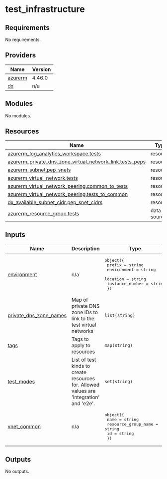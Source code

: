 # test_infrastructure

<!-- BEGIN_TF_DOCS -->
## Requirements

No requirements.

## Providers

| Name | Version |
|------|---------|
| <a name="provider_azurerm"></a> [azurerm](#provider\_azurerm) | 4.46.0 |
| <a name="provider_dx"></a> [dx](#provider\_dx) | n/a |

## Modules

No modules.

## Resources

| Name | Type |
|------|------|
| [azurerm_log_analytics_workspace.tests](https://registry.terraform.io/providers/hashicorp/azurerm/latest/docs/resources/log_analytics_workspace) | resource |
| [azurerm_private_dns_zone_virtual_network_link.tests_peps](https://registry.terraform.io/providers/hashicorp/azurerm/latest/docs/resources/private_dns_zone_virtual_network_link) | resource |
| [azurerm_subnet.pep_snets](https://registry.terraform.io/providers/hashicorp/azurerm/latest/docs/resources/subnet) | resource |
| [azurerm_virtual_network.tests](https://registry.terraform.io/providers/hashicorp/azurerm/latest/docs/resources/virtual_network) | resource |
| [azurerm_virtual_network_peering.common_to_tests](https://registry.terraform.io/providers/hashicorp/azurerm/latest/docs/resources/virtual_network_peering) | resource |
| [azurerm_virtual_network_peering.tests_to_common](https://registry.terraform.io/providers/hashicorp/azurerm/latest/docs/resources/virtual_network_peering) | resource |
| [dx_available_subnet_cidr.pep_snet_cidrs](https://registry.terraform.io/providers/pagopa-dx/azure/latest/docs/resources/available_subnet_cidr) | resource |
| [azurerm_resource_group.tests](https://registry.terraform.io/providers/hashicorp/azurerm/latest/docs/data-sources/resource_group) | data source |

## Inputs

| Name | Description | Type | Default | Required |
|------|-------------|------|---------|:--------:|
| <a name="input_environment"></a> [environment](#input\_environment) | n/a | <pre>object({<br/>    prefix          = string<br/>    environment     = string<br/>    location        = string<br/>    instance_number = string<br/>  })</pre> | n/a | yes |
| <a name="input_private_dns_zone_names"></a> [private\_dns\_zone\_names](#input\_private\_dns\_zone\_names) | Map of private DNS zone IDs to link to the test virtual networks | `list(string)` | n/a | yes |
| <a name="input_tags"></a> [tags](#input\_tags) | Tags to apply to resources | `map(string)` | n/a | yes |
| <a name="input_test_modes"></a> [test\_modes](#input\_test\_modes) | List of test kinds to create resources for. Allowed values are 'integration' and 'e2e'. | `set(string)` | n/a | yes |
| <a name="input_vnet_common"></a> [vnet\_common](#input\_vnet\_common) | n/a | <pre>object({<br/>    name                = string<br/>    resource_group_name = string<br/>    id                  = string<br/>  })</pre> | n/a | yes |

## Outputs

No outputs.
<!-- END_TF_DOCS -->
